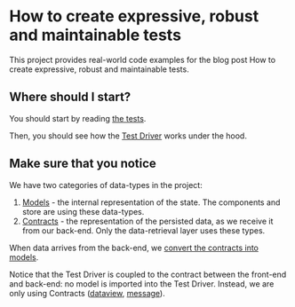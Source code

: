 # How to create expressive, robust and maintainable tests

This project provides real-world code examples for the blog post How to create expressive, robust and maintainable tests.

## Where should I start?

You should start by reading [the tests](https://github.com/ofekdeitch/expressive-tests/tree/master/src/tests/integration).

Then, you should see how the [Test Driver](https://github.com/ofekdeitch/expressive-tests/blob/master/src/tests/common/driver/index.ts) works under the hood. 

## Make sure that you notice

We have two categories of data-types in the project:
1. [Models](https://github.com/ofekdeitch/expressive-tests/tree/27e0e623bae0a34fa22eff0a8563ea28a5037de1/src/models) - the internal representation of the state. The components and store are using these data-types.
2. [Contracts](https://github.com/ofekdeitch/expressive-tests/tree/27e0e623bae0a34fa22eff0a8563ea28a5037de1/src/apis/dataview/contracts) - the representation of the persisted data, as we receive it from our back-end. Only the data-retrieval layer uses these types.

When data arrives from the back-end, we [convert the contracts into models](https://github.com/ofekdeitch/expressive-tests/blob/master/src/apis/dataview/index.ts#L10).

Notice that the Test Driver is coupled to the contract between the front-end and back-end: no model is imported into the Test Driver. Instead, we are only using Contracts ([dataview](https://github.com/ofekdeitch/expressive-tests/blob/master/src/tests/common/driver/index.ts#L5), [message](https://github.com/ofekdeitch/expressive-tests/blob/master/src/tests/common/driver/index.ts#L6)).
